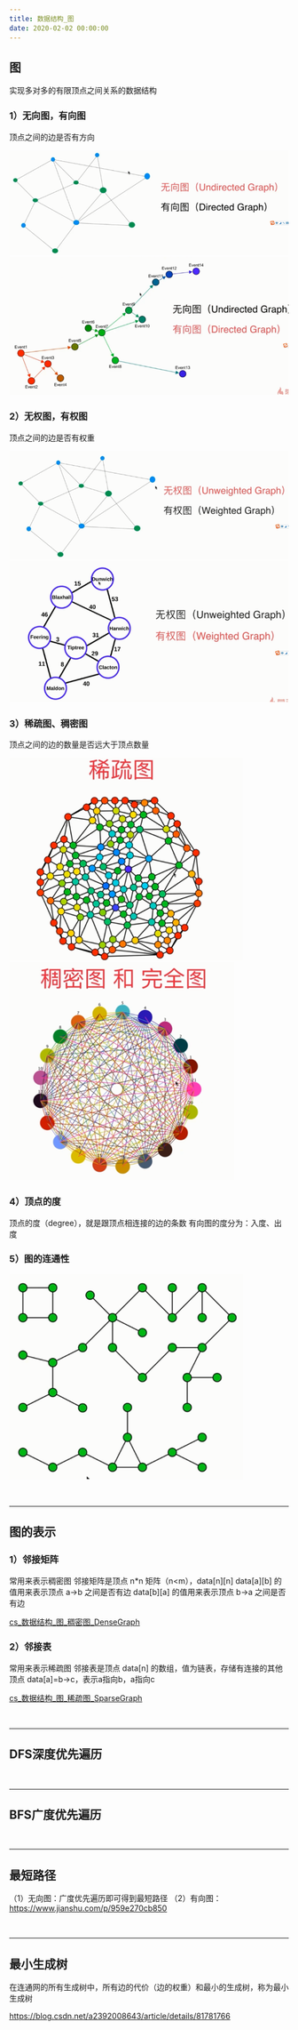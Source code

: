 ```yaml
---
title: 数据结构_图
date: 2020-02-02 00:00:00
---
```


## 图
实现多对多的有限顶点之间关系的数据结构

### 1）无向图，有向图
顶点之间的边是否有方向

![cs_数据结构_图_无向图](../../../resource/数据结构_图_无向图.png)
![cs_数据结构_图_有向图](../../../resource/数据结构_图_有向图.png)

### 2）无权图，有权图
顶点之间的边是否有权重

![cs_数据结构_图_无权图](../../../resource/数据结构_图_无权图.png)
![cs_数据结构_图_有权图](../../../resource/数据结构_图_有权图.png)

### 3）稀疏图、稠密图
顶点之间的边的数量是否远大于顶点数量

![cs_数据结构_图_稀疏图](../../../resource/数据结构_图_稀疏图.png)
![cs_数据结构_图_稠密图](../../../resource/数据结构_图_稠密图.png)

### 4）顶点的度
顶点的度（degree），就是跟顶点相连接的边的条数
有向图的度分为：入度、出度

### 5）图的连通性
![cs_数据结构_图_连通性](../../../resource/数据结构_图_连通性.png)

<br/>
<hr/>

## 图的表示

### 1）邻接矩阵
常用来表示稠密图
邻接矩阵是顶点 n*n 矩阵（n<m），data[n][n]
data[a][b] 的值用来表示顶点 a->b 之间是否有边
data[b][a] 的值用来表示顶点 b->a 之间是否有边

[cs_数据结构_图_稠密图_DenseGraph](../../../resource/数据结构_图_稠密图_DenseGraph.java)

### 2）邻接表
常用来表示稀疏图
邻接表是顶点 data[n] 的数组，值为链表，存储有连接的其他顶点
data[a]=b->c，表示a指向b，a指向c

[cs_数据结构_图_稀疏图_SparseGraph](../../../resource/数据结构_图_稀疏图_SparseGraph.java)

<br/>
<hr/>

## DFS深度优先遍历


<br/>
<hr/>

## BFS广度优先遍历



<br/>
<hr/>

## 最短路径

（1）无向图：广度优先遍历即可得到最短路径
（2）有向图：
https://www.jianshu.com/p/959e270cb850

<br/>
<hr/>

## 最小生成树
在连通网的所有生成树中，所有边的代价（边的权重）和最小的生成树，称为最小生成树

https://blog.csdn.net/a2392008643/article/details/81781766